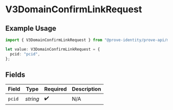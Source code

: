 # V3DomainConfirmLinkRequest

## Example Usage

```typescript
import { V3DomainConfirmLinkRequest } from "@prove-identity/prove-api/models/components";

let value: V3DomainConfirmLinkRequest = {
  pcid: "pcid",
};
```

## Fields

| Field              | Type               | Required           | Description        |
| ------------------ | ------------------ | ------------------ | ------------------ |
| `pcid`             | *string*           | :heavy_check_mark: | N/A                |